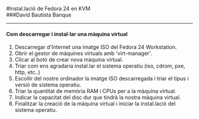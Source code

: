 #Instal.lació de Fedora 24 en KVM  
###David Bautista Banque
***
#### Com descarregar i instal·lar una màquina virtual 
1. Descarregar d'Internet una imatge ISO del Fedora 24 Workstation.
2. Obrir el gestor de màquines virtuals amb 'virt-manager'.
3. Clicar al botó de crear nova màquina virtual.
4. Triar com ens agradaria instal.lar el sistema operatiu (iso, cdrom, pxe, http, etc..)
5. Escollir del nostre ordinador la imatge ISO descarregada i triar el tipus i versió de sistema operatiu.
6. Triar la quantitat de memòria RAM i CPUs per a la màquina virtual.
7. Indicar la capacitat del disc dur que tindrà la nostra màquina virtual.
8. Finalitzar la creació de la màquina virtual i iniciar la instal.lació del sistema operatiu.

